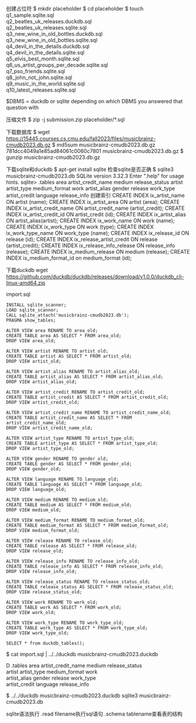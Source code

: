 创建占位符
$ mkdir placeholder
$ cd placeholder
$ touch q1_sample.sqlite.sql \
        q2_beatles_uk_releases.duckdb.sql \
        q2_beatles_uk_releases.sqlite.sql \
        q3_new_wine_in_old_bottles.duckdb.sql \
        q3_new_wine_in_old_bottles.sqlite.sql \
        q4_devil_in_the_details.duckdb.sql \
        q4_devil_in_the_details.sqlite.sql \
        q5_elvis_best_month.sqlite.sql \
        q6_us_artist_groups_per_decade.sqlite.sql \
        q7_pso_friends.sqlite.sql \
        q8_john_not_john.sqlite.sql \
        q9_music_in_the_world.sqlite.sql \
        q10_latest_releases.sqlite.sql

$DBMS = duckdb or sqlite depending on which DBMS you answered that question with

压缩文件
$ zip -j submission.zip placeholder/*.sql

下载数据库
$ wget https://15445.courses.cs.cmu.edu/fall2023/files/musicbrainz-cmudb2023.db.gz
$ md5sum musicbrainz-cmudb2023.db.gz
781dcc4049a1e85ad84061c0060c7801  musicbrainz-cmudb2023.db.gz
$ gunzip musicbrainz-cmudb2023.db.gz

下载sqlite和duckdb
$ apt-get install sqlite
检查sqlite是否正确
$ sqlite3 musicbrainz-cmudb2023.db
SQLite version 3.32.3
Enter ".help" for usage hints.
sqlite> .tables
area                artist_credit_name  medium              release_status
artist              artist_type         medium_format       work
artist_alias        gender              release             work_type
artist_credit       language            release_info
创建索引
CREATE INDEX ix_artist_name ON artist (name);
CREATE INDEX ix_artist_area ON artist (area);
CREATE INDEX ix_artist_credit_name ON artist_credit_name (artist_credit);
CREATE INDEX ix_artist_credit_id ON artist_credit (id);
CREATE INDEX ix_artist_alias ON artist_alias(artist);
CREATE INDEX ix_work_name ON work (name);
CREATE INDEX ix_work_type ON work (type);
CREATE INDEX ix_work_type_name ON work_type (name);
CREATE INDEX ix_release_id ON release (id);
CREATE INDEX ix_release_artist_credit ON release (artist_credit);
CREATE INDEX ix_release_info_release ON release_info (release);
CREATE INDEX ix_medium_release ON medium (release);
CREATE INDEX ix_medium_format_id on medium_format (id);

下载duckdb
wget https://github.com/duckdb/duckdb/releases/download/v1.0.0/duckdb_cli-linux-amd64.zip

import.sql
```
INSTALL sqlite_scanner;
LOAD sqlite_scanner;
CALL sqlite_attach('musicbrainz-cmudb2023.db');
PRAGMA show_tables;

ALTER VIEW area RENAME TO area_old;
CREATE TABLE area AS SELECT * FROM area_old;
DROP VIEW area_old;

ALTER VIEW artist RENAME TO artist_old;
CREATE TABLE artist AS SELECT * FROM artist_old;
DROP VIEW artist_old;

ALTER VIEW artist_alias RENAME TO artist_alias_old;
CREATE TABLE artist_alias AS SELECT * FROM artist_alias_old;
DROP VIEW artist_alias_old;

ALTER VIEW artist_credit RENAME TO artist_credit_old;
CREATE TABLE artist_credit AS SELECT * FROM artist_credit_old;
DROP VIEW artist_credit_old;

ALTER VIEW artist_credit_name RENAME TO artist_credit_name_old;
CREATE TABLE artist_credit_name AS SELECT * FROM artist_credit_name_old;
DROP VIEW artist_credit_name_old;

ALTER VIEW artist_type RENAME TO artist_type_old;
CREATE TABLE artist_type AS SELECT * FROM artist_type_old;
DROP VIEW artist_type_old;

ALTER VIEW gender RENAME TO gender_old;
CREATE TABLE gender AS SELECT * FROM gender_old;
DROP VIEW gender_old;

ALTER VIEW language RENAME TO language_old;
CREATE TABLE language AS SELECT * FROM language_old;
DROP VIEW language_old;

ALTER VIEW medium RENAME TO medium_old;
CREATE TABLE medium AS SELECT * FROM medium_old;
DROP VIEW medium_old;

ALTER VIEW medium_format RENAME TO medium_format_old;
CREATE TABLE medium_format AS SELECT * FROM medium_format_old;
DROP VIEW medium_format_old;

ALTER VIEW release RENAME TO release_old;
CREATE TABLE release AS SELECT * FROM release_old;
DROP VIEW release_old;

ALTER VIEW release_info RENAME TO release_info_old;
CREATE TABLE release_info AS SELECT * FROM release_info_old;
DROP VIEW release_info_old;

ALTER VIEW release_status RENAME TO release_status_old;
CREATE TABLE release_status AS SELECT * FROM release_status_old;
DROP VIEW release_status_old;

ALTER VIEW work RENAME TO work_old;
CREATE TABLE work AS SELECT * FROM work_old;
DROP VIEW work_old;

ALTER VIEW work_type RENAME TO work_type_old;
CREATE TABLE work_type AS SELECT * FROM work_type_old;
DROP VIEW work_type_old;

SELECT * from duckdb_tables();
```
$ cat import.sql | ../../duckdb musicbrainz-cmudb2023.duckdb

D .tables
area                artist_credit_name  medium              release_status    
artist              artist_type         medium_format       work              
artist_alias        gender              release             work_type         
artist_credit       language            release_info

$ ../../duckdb musicbrainz-cmudb2023.duckdb
sqlite3 musicbrainz-cmudb2023.db

sqlite语法执行
.read filename执行sql语句
.schema tablename查看表的结构